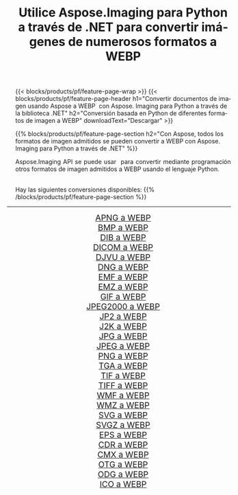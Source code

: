 ﻿---
title: Utilice Aspose.Imaging para Python a través de .NET para convertir imágenes de numerosos formatos a WEBP 
weight: 3920
url: /es/python-net/conversion/to/webp 
lang: es
langdirlevel: 2
locales: zh-hans,ja,it,ru,de,es,fr,nl,id,lt,pl,pt,vi,tr,ko,zh-hant,ar,hi,th,sv,cs,uk,he
description: Puede usar Aspose.Imaging para Python a través de la biblioteca .NET para convertir una variedad de formatos a WEBP
---

{{< blocks/products/pf/feature-page-wrap >}}
{{< blocks/products/pf/feature-page-header h1="Convertir documentos de imagen usando Aspose a WEBP  con Aspose. Imaging para Python a través de la biblioteca .NET" h2="Conversión basada en Python de diferentes formatos de imagen a WEBP" downloadText="Descargar" >}}


{{% blocks/products/pf/feature-page-section  h2="Con Aspose, todos los formatos de imagen admitidos se pueden convertir a WEBP con Aspose. Imaging para Python a través de .NET" %}}
<p align=justify>Aspose.Imaging API se puede usar  para convertir mediante programación otros formatos de imagen admitidos a WEBP usando el lenguaje Python.</p>
<br/>
Hay las siguientes conversiones disponibles:
{{% /blocks/products/pf/feature-page-section %}}
<div class="container-fluid productfamilypage bg-gray">
    <div class="convertypes bg-gray agp-content section">
        <div class="container">
		<hr style="margin-left:-20px;"/>
		<div class="row other-converters" style="gap: 10px;font-size: 19px;text-align:center;">
		    <div class='col-md-2 other-converter remove-lp remove-rp'><a href="/imaging/es/python-net/conversion/apng-to-webp" style="padding:15px;">APNG a WEBP</a></div>
<div class='col-md-2 other-converter remove-lp remove-rp'><a href="/imaging/es/python-net/conversion/bmp-to-webp" style="padding:15px;">BMP a WEBP</a></div>
<div class='col-md-2 other-converter remove-lp remove-rp'><a href="/imaging/es/python-net/conversion/dib-to-webp" style="padding:15px;">DIB a WEBP</a></div>
<div class='col-md-2 other-converter remove-lp remove-rp'><a href="/imaging/es/python-net/conversion/dicom-to-webp" style="padding:15px;">DICOM a WEBP</a></div>
<div class='col-md-2 other-converter remove-lp remove-rp'><a href="/imaging/es/python-net/conversion/djvu-to-webp" style="padding:15px;">DJVU a WEBP</a></div>
<div class='col-md-2 other-converter remove-lp remove-rp'><a href="/imaging/es/python-net/conversion/dng-to-webp" style="padding:15px;">DNG a WEBP</a></div>
<div class='col-md-2 other-converter remove-lp remove-rp'><a href="/imaging/es/python-net/conversion/emf-to-webp" style="padding:15px;">EMF a WEBP</a></div>
<div class='col-md-2 other-converter remove-lp remove-rp'><a href="/imaging/es/python-net/conversion/emz-to-webp" style="padding:15px;">EMZ a WEBP</a></div>
<div class='col-md-2 other-converter remove-lp remove-rp'><a href="/imaging/es/python-net/conversion/gif-to-webp" style="padding:15px;">GIF a WEBP</a></div>
<div class='col-md-2 other-converter remove-lp remove-rp'><a href="/imaging/es/python-net/conversion/jpeg2000-to-webp" style="padding:15px;">JPEG2000 a WEBP</a></div>
<div class='col-md-2 other-converter remove-lp remove-rp'><a href="/imaging/es/python-net/conversion/jp2-to-webp" style="padding:15px;">JP2 a WEBP</a></div>
<div class='col-md-2 other-converter remove-lp remove-rp'><a href="/imaging/es/python-net/conversion/j2k-to-webp" style="padding:15px;">J2K a WEBP</a></div>
<div class='col-md-2 other-converter remove-lp remove-rp'><a href="/imaging/es/python-net/conversion/jpg-to-webp" style="padding:15px;">JPG a WEBP</a></div>
<div class='col-md-2 other-converter remove-lp remove-rp'><a href="/imaging/es/python-net/conversion/jpeg-to-webp" style="padding:15px;">JPEG a WEBP</a></div>
<div class='col-md-2 other-converter remove-lp remove-rp'><a href="/imaging/es/python-net/conversion/png-to-webp" style="padding:15px;">PNG a WEBP</a></div>
<div class='col-md-2 other-converter remove-lp remove-rp'><a href="/imaging/es/python-net/conversion/tga-to-webp" style="padding:15px;">TGA a WEBP</a></div>
<div class='col-md-2 other-converter remove-lp remove-rp'><a href="/imaging/es/python-net/conversion/tif-to-webp" style="padding:15px;">TIF a WEBP</a></div>
<div class='col-md-2 other-converter remove-lp remove-rp'><a href="/imaging/es/python-net/conversion/tiff-to-webp" style="padding:15px;">TIFF a WEBP</a></div>
<div class='col-md-2 other-converter remove-lp remove-rp'><a href="/imaging/es/python-net/conversion/wmf-to-webp" style="padding:15px;">WMF a WEBP</a></div>
<div class='col-md-2 other-converter remove-lp remove-rp'><a href="/imaging/es/python-net/conversion/wmz-to-webp" style="padding:15px;">WMZ a WEBP</a></div>
<div class='col-md-2 other-converter remove-lp remove-rp'><a href="/imaging/es/python-net/conversion/svg-to-webp" style="padding:15px;">SVG a WEBP</a></div>
<div class='col-md-2 other-converter remove-lp remove-rp'><a href="/imaging/es/python-net/conversion/svgz-to-webp" style="padding:15px;">SVGZ a WEBP</a></div>
<div class='col-md-2 other-converter remove-lp remove-rp'><a href="/imaging/es/python-net/conversion/eps-to-webp" style="padding:15px;">EPS a WEBP</a></div>
<div class='col-md-2 other-converter remove-lp remove-rp'><a href="/imaging/es/python-net/conversion/cdr-to-webp" style="padding:15px;">CDR a WEBP</a></div>
<div class='col-md-2 other-converter remove-lp remove-rp'><a href="/imaging/es/python-net/conversion/cmx-to-webp" style="padding:15px;">CMX a WEBP</a></div>
<div class='col-md-2 other-converter remove-lp remove-rp'><a href="/imaging/es/python-net/conversion/otg-to-webp" style="padding:15px;">OTG a WEBP</a></div>
<div class='col-md-2 other-converter remove-lp remove-rp'><a href="/imaging/es/python-net/conversion/odg-to-webp" style="padding:15px;">ODG a WEBP</a></div>
<div class='col-md-2 other-converter remove-lp remove-rp'><a href="/imaging/es/python-net/conversion/ico-to-webp" style="padding:15px;">ICO a WEBP</a></div>
                </div>
        </div>
    </div>
</div>
<br/>

